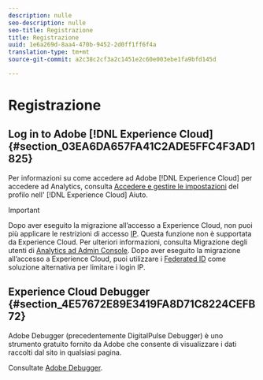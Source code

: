 ```yaml
---
description: nulle
seo-description: nulle
seo-title: Registrazione
title: Registrazione
uuid: 1e6a269d-8aa4-470b-9452-2d0ff1ff6f4a
translation-type: tm+mt
source-git-commit: a2c38c2cf3a2c1451e2c60e003ebe1fa9bfd145d

---
```



# Registrazione

## Log in to Adobe [!DNL Experience Cloud] {#section_03EA6DA657FA41C2ADE5FFC4F3AD1825}

Per informazioni su come accedere ad Adobe [!DNL Experience Cloud] per accedere ad Analytics, consulta [Accedere e gestire le impostazioni](https://marketing.adobe.com/resources/help/en_US/mcloud/getting-started-experience-cloud.html) del profilo nell' [!DNL Experience Cloud] Aiuto.

>[!IMPORTANT]
>
>Dopo aver eseguito la migrazione all’accesso a Experience Cloud, non puoi più applicare le restrizioni di accesso [IP](/help/admin/company/security-manager.md). Questa funzione non è supportata da Experience Cloud. Per ulteriori informazioni, consulta Migrazione degli utenti di [Analytics ad Admin Console](https://marketing.adobe.com/resources/help/en_US/experience-cloud/admin-console/analytics-migration/). Dopo aver eseguito la migrazione all’accesso a Experience Cloud, puoi utilizzare i [Federated ID](https://spark.adobe.com/page/JeSB8EPEQIvjD/) come soluzione alternativa per limitare i login IP.

## Experience Cloud Debugger {#section_4E57672E89E3419FA8D71C8224CEFB72}

Adobe Debugger (precedentemente DigitalPulse Debugger) è uno strumento gratuito fornito da Adobe che consente di visualizzare i dati raccolti dal sito in qualsiasi pagina.

Consultate [Adobe Debugger](https://chrome.google.com/webstore/detail/adobe-experience-cloud-de/ocdmogmohccmeicdhlhhgepeaijenapj).
